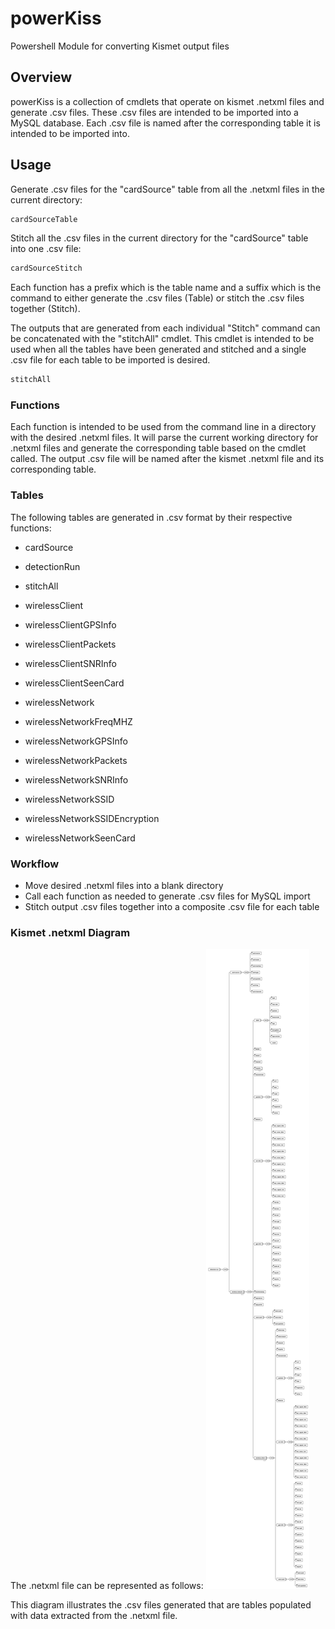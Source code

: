 # powerKiss

Powershell Module for converting Kismet output files

## Overview

powerKiss is a collection of cmdlets that operate on kismet .netxml files and generate .csv files.  These .csv files are intended to be imported into a MySQL database.  Each .csv file is named after the corresponding table it is intended to be imported into.

## Usage

Generate .csv files for the "cardSource" table from all the .netxml files in the current directory:

```powershell
cardSourceTable
```

Stitch all the .csv files in the current directory for the "cardSource" table into one .csv file:

```powershell
cardSourceStitch
```

Each function has a prefix which is the table name and a suffix which is the command to either generate the .csv files (Table) or stitch the .csv files together (Stitch). 

The outputs that are generated from each individual "Stitch" command can be concatenated with the "stitchAll" cmdlet.  This cmdlet is intended to be used when all the tables have been generated and stitched and a single .csv file for each table to be imported is desired.

```powershell
stitchAll
```

### Functions

Each function is intended to be used from the command line in a directory with the desired .netxml files.  It will parse the current working directory for .netxml files and generate the corresponding table based on the cmdlet called.  The output .csv file will be named after the kismet .netxml file and its corresponding table.

### Tables

The following tables are generated in .csv format by their respective functions:

* cardSource
* detectionRun
* stitchAll

* wirelessClient
* wirelessClientGPSInfo
* wirelessClientPackets
* wirelessClientSNRInfo
* wirelessClientSeenCard

* wirelessNetwork
* wirelessNetworkFreqMHZ
* wirelessNetworkGPSInfo
* wirelessNetworkPackets
* wirelessNetworkSNRInfo
* wirelessNetworkSSID
* wirelessNetworkSSIDEncryption
* wirelessNetworkSeenCard

### Workflow

* Move desired .netxml files into a blank directory
* Call each function as needed to generate .csv files for MySQL import
* Stitch output .csv files together into a composite .csv file for each table

### Kismet .netxml Diagram

The .netxml file can be represented as follows:
<img src="netxmlDiag.svg">

This diagram illustrates the .csv files generated that are tables populated with data extracted from the .netxml file.